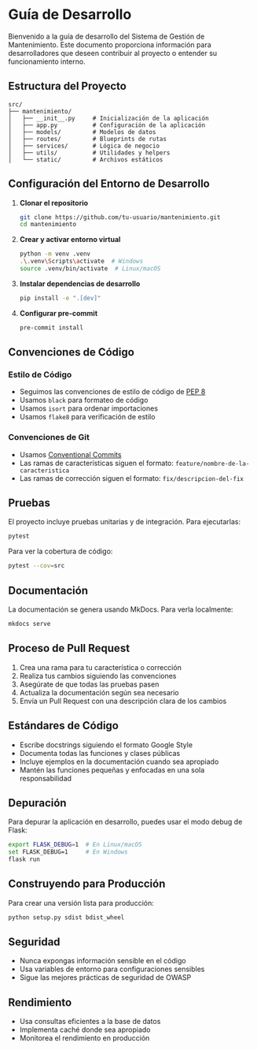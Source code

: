 # Guía de Desarrollo

Bienvenido a la guía de desarrollo del Sistema de Gestión de Mantenimiento. Este documento proporciona información para desarrolladores que deseen contribuir al proyecto o entender su funcionamiento interno.

## Estructura del Proyecto

```
src/
├── mantenimiento/
│   ├── __init__.py     # Inicialización de la aplicación
│   ├── app.py          # Configuración de la aplicación
│   ├── models/         # Modelos de datos
│   ├── routes/         # Blueprints de rutas
│   ├── services/       # Lógica de negocio
│   ├── utils/          # Utilidades y helpers
│   └── static/         # Archivos estáticos
```

## Configuración del Entorno de Desarrollo

1. **Clonar el repositorio**
   ```bash
   git clone https://github.com/tu-usuario/mantenimiento.git
   cd mantenimiento
   ```

2. **Crear y activar entorno virtual**
   ```bash
   python -m venv .venv
   .\.venv\Scripts\activate  # Windows
   source .venv/bin/activate  # Linux/macOS
   ```

3. **Instalar dependencias de desarrollo**
   ```bash
   pip install -e ".[dev]"
   ```

4. **Configurar pre-commit**
   ```bash
   pre-commit install
   ```

## Convenciones de Código

### Estilo de Código

- Seguimos las convenciones de estilo de código de [PEP 8](https://www.python.org/dev/peps/pep-0008/)
- Usamos `black` para formateo de código
- Usamos `isort` para ordenar importaciones
- Usamos `flake8` para verificación de estilo

### Convenciones de Git

- Usamos [Conventional Commits](https://www.conventionalcommits.org/)
- Las ramas de características siguen el formato: `feature/nombre-de-la-caracteristica`
- Las ramas de corrección siguen el formato: `fix/descripcion-del-fix`

## Pruebas

El proyecto incluye pruebas unitarias y de integración. Para ejecutarlas:

```bash
pytest
```

Para ver la cobertura de código:

```bash
pytest --cov=src
```

## Documentación

La documentación se genera usando MkDocs. Para verla localmente:

```bash
mkdocs serve
```

## Proceso de Pull Request

1. Crea una rama para tu característica o corrección
2. Realiza tus cambios siguiendo las convenciones
3. Asegúrate de que todas las pruebas pasen
4. Actualiza la documentación según sea necesario
5. Envía un Pull Request con una descripción clara de los cambios

## Estándares de Código

- Escribe docstrings siguiendo el formato Google Style
- Documenta todas las funciones y clases públicas
- Incluye ejemplos en la documentación cuando sea apropiado
- Mantén las funciones pequeñas y enfocadas en una sola responsabilidad

## Depuración

Para depurar la aplicación en desarrollo, puedes usar el modo debug de Flask:

```bash
export FLASK_DEBUG=1  # En Linux/macOS
set FLASK_DEBUG=1     # En Windows
flask run
```

## Construyendo para Producción

Para crear una versión lista para producción:

```bash
python setup.py sdist bdist_wheel
```

## Seguridad

- Nunca expongas información sensible en el código
- Usa variables de entorno para configuraciones sensibles
- Sigue las mejores prácticas de seguridad de OWASP

## Rendimiento

- Usa consultas eficientes a la base de datos
- Implementa caché donde sea apropiado
- Monitorea el rendimiento en producción

